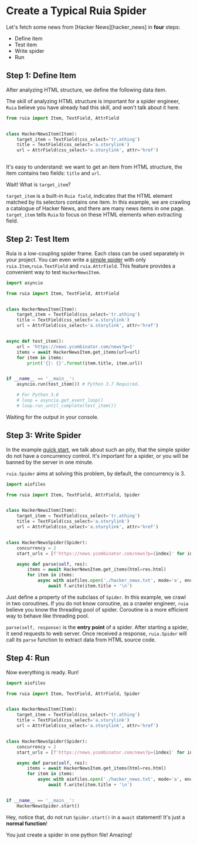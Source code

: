 # Create a Typical Ruia Spider

Let's fetch some news from [Hacker News][hacker_news] in **four** steps:

- Define item
- Test item
- Write spider
- Run

## Step 1: Define Item

After analyzing HTML structure, we define the following data item.

The skill of analyzing HTML structure is important for a spider engineer,
`Ruia` believe you have already had this skill,
and won't talk about it here.


```python
from ruia import Item, TextField, AttrField


class HackerNewsItem(Item):
    target_item = TextField(css_select='tr.athing')
    title = TextField(css_select='a.storylink')
    url = AttrField(css_select='a.storylink', attr='href')
    
```

It's easy to understand:
we want to get an item from HTML structure,
the item contains two fields: `title` and `url`.

Wait! What is `target_item`?

`target_item` is a built-in `Ruia field`,
indicates that the HTML element matched by its selectors contains one item.
In this example, we are crawling a catalogue of Hacker News,
and there are many news items in one page. 
`target_item` tells `Ruia` to focus on these HTML elements when extracting field.

## Step 2: Test Item

Ruia is a low-coupling spider frame.
Each class can be used separately in your project.
You can even write a [simple spider](examples/simple.md) with only `ruia.Item`,`ruia.TextField` and `ruia.AttrField`.
This feature provides a convenient way to test `HackerNewsItem`.

```python
import asyncio

from ruia import Item, TextField, AttrField


class HackerNewsItem(Item):
    target_item = TextField(css_select='tr.athing')
    title = TextField(css_select='a.storylink')
    url = AttrField(css_select='a.storylink', attr='href')


async def test_item():
    url = 'https://news.ycombinator.com/news?p=1'
    items = await HackerNewsItem.get_items(url=url)
    for item in items:
        print('{}: {}'.format(item.title, item.url))


if __name__ == '__main__':
    asyncio.run(test_item()) # Python 3.7 Required.

    # For Python 3.6
    # loop = asyncio.get_event_loop()
    # loop.run_until_complete(test_item())

```

Waiting for the output in your console.

## Step 3: Write Spider

In the example [quick start](examples/simple.md),
we talk about such an pity,
that the simple spider do not have a concurrency control.
It's important for a spider,
or you will be banned by the server in one minute.

`ruia.Spider` aims at solving this problem,
by default, the concurrency is 3.

```python
import aiofiles

from ruia import Item, TextField, AttrField, Spider


class HackerNewsItem(Item):
    target_item = TextField(css_select='tr.athing')
    title = TextField(css_select='a.storylink')
    url = AttrField(css_select='a.storylink', attr='href')


class HackerNewsSpider(Spider):
    concurrency = 2
    start_urls = [f'https://news.ycombinator.com/news?p={index}' for index in range(3)]

    async def parse(self, res):
        items = await HackerNewsItem.get_items(html=res.html)
        for item in items:
            async with aiofiles.open('./hacker_news.txt', mode='a', encoding='utf-8') as f:
                await f.write(item.title + '\n')

```

Just define a property of the subclass of `Spider`.
In this example, we crawl in two coroutines.
If you do not know coroutine,
as a crawler engineer,
`ruia` believe you know the threading pool of spider.
Coroutine is a more efficient way to behave like threading pool.

`parse(self, response)` is the **entry point** of a spider.
After starting a spider, it send requests to web server.
Once received a response, 
`ruia.Spider` will call its `parse` function to extract data from HTML source code.

## Step 4: Run

Now everything is ready.
Run!

```python
import aiofiles

from ruia import Item, TextField, AttrField, Spider


class HackerNewsItem(Item):
    target_item = TextField(css_select='tr.athing')
    title = TextField(css_select='a.storylink')
    url = AttrField(css_select='a.storylink', attr='href')


class HackerNewsSpider(Spider):
    concurrency = 2
    start_urls = [f'https://news.ycombinator.com/news?p={index}' for index in range(3)]

    async def parse(self, res):
        items = await HackerNewsItem.get_items(html=res.html)
        for item in items:
            async with aiofiles.open('./hacker_news.txt', mode='a', encoding='utf-8') as f:
                await f.write(item.title + '\n')


if __name__ == '__main__':
    HackerNewsSpider.start()
```

Hey, notice that, do not run `Spider.start()` in a `await` statement!
It's just a **normal function**!

You just create a spider in one python file!
Amazing!
